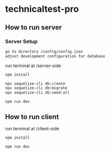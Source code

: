 # technicaltest-pro

## How to run server
### Server Setup
```sh
go to directory /config/config.json
adjust development configuration for database
```
run terminal at /server-side
```sh
npm install
```

```sh
npx sequelize-cli db:create
npx sequelize-cli db:migrate
npx sequelize-cli db:seed:all
```

```
npm run dev
```

## How to run client
run terminal at /client-side
```sh
npm install
```


```
npm run dev
```

